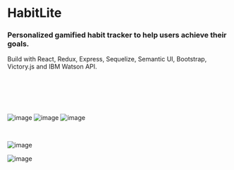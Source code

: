 # HabitLite

### Personalized gamified habit tracker to help users achieve their goals.

Build with React, Redux, Express, Sequelize, Semantic UI, Bootstrap, Victory.js and IBM Watson API.
<br/>
<br/>
<br/>
<br/>
<br/>
<br/>

![image](https://user-images.githubusercontent.com/26104823/59723876-dc447600-91f5-11e9-8d1d-6e2dbd73681d.png)
![image](https://user-images.githubusercontent.com/26104823/59723826-b4eda900-91f5-11e9-9b97-b5e3a1605faf.png)
![image](https://user-images.githubusercontent.com/26104823/59810033-57c72580-92d1-11e9-9f68-6c76ed7cae60.png)

<br/>


![image](https://user-images.githubusercontent.com/26104823/59642845-9e334d80-9134-11e9-9a18-5a050ecc0a83.png)

![image](https://user-images.githubusercontent.com/26104823/60471873-7d8aed80-9c34-11e9-9506-61af71563b86.png)


